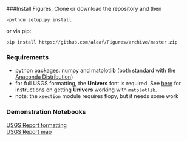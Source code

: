 ###Install Figures:
Clone or download the repository and then  

```
>python setup.py install
```
or via pip:

```
pip install https://github.com/aleaf/Figures/archive/master.zip
```

### Requirements
* python packages: numpy and matplotlib (both standard with the [Anaconda Distribution](https://www.continuum.io/downloads))
* for full USGS formatting, the **Univers** font is required. See [here](https://github.com/aleaf/Figures/blob/master/Notebooks/Univers.ipynb) for instructions on getting **Univers** working with ``matplotlib``.
*  note: the ``xsection`` module requires flopy, but it needs some work

### Demonstration Notebooks
[USGS Report formatting](https://github.com/aleaf/Figures/blob/master/Notebooks/Figures_demo.ipynb)  
[USGS Report map](https://github.com/aleaf/Figures/blob/master/Notebooks/Maps_demo.ipynb)



